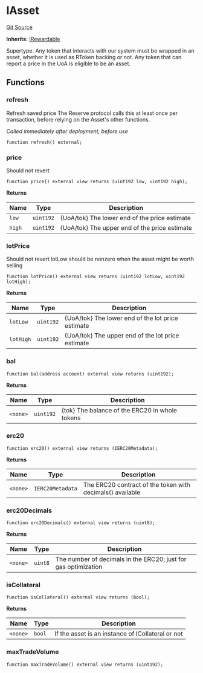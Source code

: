 # IAsset
[Git Source](https://github.com/larrythecucumber321/protocol/blob/77d337b8595ba96d069ded321419b36a61984170/contracts/interfaces/IAsset.sol)

**Inherits:**
[IRewardable](/tools/docgen/src/contracts/interfaces/IRewardable.sol/interface.IRewardable.md)

Supertype. Any token that interacts with our system must be wrapped in an asset,
whether it is used as RToken backing or not. Any token that can report a price in the UoA
is eligible to be an asset.


## Functions
### refresh

Refresh saved price
The Reserve protocol calls this at least once per transaction, before relying on
the Asset's other functions.

*Called immediately after deployment, before use*


```solidity
function refresh() external;
```

### price

Should not revert


```solidity
function price() external view returns (uint192 low, uint192 high);
```
**Returns**

|Name|Type|Description|
|----|----|-----------|
|`low`|`uint192`|{UoA/tok} The lower end of the price estimate|
|`high`|`uint192`|{UoA/tok} The upper end of the price estimate|


### lotPrice

Should not revert
lotLow should be nonzero when the asset might be worth selling


```solidity
function lotPrice() external view returns (uint192 lotLow, uint192 lotHigh);
```
**Returns**

|Name|Type|Description|
|----|----|-----------|
|`lotLow`|`uint192`|{UoA/tok} The lower end of the lot price estimate|
|`lotHigh`|`uint192`|{UoA/tok} The upper end of the lot price estimate|


### bal


```solidity
function bal(address account) external view returns (uint192);
```
**Returns**

|Name|Type|Description|
|----|----|-----------|
|`<none>`|`uint192`|{tok} The balance of the ERC20 in whole tokens|


### erc20


```solidity
function erc20() external view returns (IERC20Metadata);
```
**Returns**

|Name|Type|Description|
|----|----|-----------|
|`<none>`|`IERC20Metadata`|The ERC20 contract of the token with decimals() available|


### erc20Decimals


```solidity
function erc20Decimals() external view returns (uint8);
```
**Returns**

|Name|Type|Description|
|----|----|-----------|
|`<none>`|`uint8`|The number of decimals in the ERC20; just for gas optimization|


### isCollateral


```solidity
function isCollateral() external view returns (bool);
```
**Returns**

|Name|Type|Description|
|----|----|-----------|
|`<none>`|`bool`|If the asset is an instance of ICollateral or not|


### maxTradeVolume


```solidity
function maxTradeVolume() external view returns (uint192);
```

